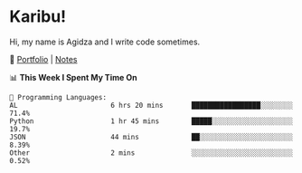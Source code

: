 # Karibu!
Hi, my name is Agidza and I write code sometimes.

🫧 [Portfolio](https://lynnagidza.github.io/) | [Notes](https://medium.com/me/stories/public)

<!--START_SECTION:waka-->
📊 **This Week I Spent My Time On** 

```text
💬 Programming Languages: 
AL                       6 hrs 20 mins       █████████████████░░░░░░░░   71.4% 
Python                   1 hr 45 mins        █████░░░░░░░░░░░░░░░░░░░░   19.7% 
JSON                     44 mins             ██░░░░░░░░░░░░░░░░░░░░░░░   8.39% 
Other                    2 mins              ░░░░░░░░░░░░░░░░░░░░░░░░░   0.52%

```


<!--END_SECTION:waka-->
<!--#### 💟 **Digital Swag**
[![@agidza's Holopin board](https://holopin.me/agidza)](https://holopin.io/@agidza)

